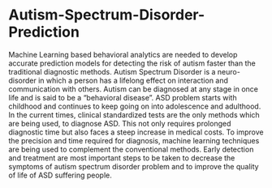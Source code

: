 # Autism-Spectrum-Disorder-Prediction
Machine Learning based behavioral analytics are needed to develop accurate prediction models for detecting the risk of autism faster than the traditional diagnostic methods. Autism Spectrum Disorder is a neuro-disorder in which a person has a lifelong effect on interaction and communication with others. Autism can be diagnosed at any stage in once life and is said to be a “behavioral disease”. ASD problem starts with childhood and continues to keep going on into adolescence and adulthood. In the current times, clinical standardized tests are the only methods which are being used, to diagnose ASD. This not only requires prolonged diagnostic time but also faces a steep increase in medical costs. To improve the precision and time required for diagnosis, machine learning techniques are being used to complement the conventional methods. Early detection and treatment are most important steps to be taken to decrease the symptoms of autism spectrum disorder problem and to improve the quality of life of ASD suffering people.
